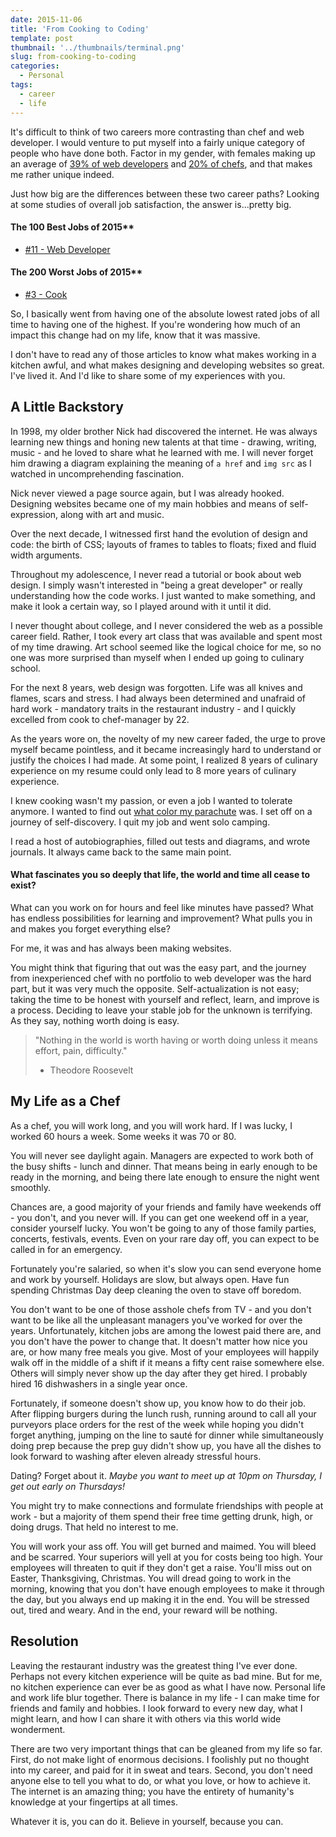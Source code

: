 ```yaml
---
date: 2015-11-06
title: 'From Cooking to Coding'
template: post
thumbnail: '../thumbnails/terminal.png'
slug: from-cooking-to-coding
categories:
  - Personal
tags:
  - career
  - life
---
```


It's difficult to think of two careers more contrasting than chef and web developer. I would venture to put myself into a fairly unique category of people who have done both. Factor in my gender, with females making up an average of [39% of web developers](https://www.washingtonpost.com/news/morning-mix/wp/2014/05/29/most-google-employees-are-white-men-where-are-allthewomen/) and [20% of chefs](http://www.npr.org/sections/thesalt/2015/10/02/443228792/taking-the-heat-is-foodie-culture-making-room-for-female-chefs), and that makes me rather unique indeed.

Just how big are the differences between these two career paths? Looking at some studies of overall job satisfaction, the answer is...pretty big.

#### The 100 Best Jobs of 2015**

- [#11 - Web Developer](http://money.usnews.com/careers/best-jobs/web-developer)

#### The 200 Worst Jobs of 2015**

- [#3 - Cook](http://www.careercast.com/slide/worst-jobs-2015-no-197-cook)

So, I basically went from having one of the absolute lowest rated jobs of all time to having one of the highest. If you're wondering how much of an impact this change had on my life, know that it was massive.

I don't have to read any of those articles to know what makes working in a kitchen awful, and what makes designing and developing websites so great. I've lived it. And I'd like to share some of my experiences with you.

## A Little Backstory

In 1998, my older brother Nick had discovered the internet. He was always learning new things and honing new talents at that time - drawing, writing, music - and he loved to share what he learned with me. I will never forget him drawing a diagram explaining the meaning of `a href` and `img src` as I watched in uncomprehending fascination.

Nick never viewed a page source again, but I was already hooked. Designing websites became one of my main hobbies and means of self-expression, along with art and music.

Over the next decade, I witnessed first hand the evolution of design and code: the birth of CSS; layouts of frames to tables to floats; fixed and fluid width arguments.

Throughout my adolescence, I never read a tutorial or book about web design. I simply wasn't interested in "being a great developer" or really understanding how the code works. I just wanted to make something, and make it look a certain way, so I played around with it until it did.

I never thought about college, and I never considered the web as a possible career field. Rather, I took every art class that was available and spent most of my time drawing. Art school seemed like the logical choice for me, so no one was more surprised than myself when I ended up going to culinary school.

For the next 8 years, web design was forgotten. Life was all knives and flames, scars and stress. I had always been determined and unafraid of hard work - mandatory traits in the restaurant industry - and I quickly excelled from cook to chef-manager by 22.

As the years wore on, the novelty of my new career faded, the urge to prove myself became pointless, and it became increasingly hard to understand or justify the choices I had made. At some point, I realized 8 years of culinary experience on my resume could only lead to 8 more years of culinary experience.

I knew cooking wasn't my passion, or even a job I wanted to tolerate anymore. I wanted to find out [what color my parachute](http://www.amazon.com/What-Color-Your-Parachute-2015/dp/1607745550) was. I set off on a journey of self-discovery. I quit my job and went solo camping.

I read a host of autobiographies, filled out tests and diagrams, and wrote journals. It always came back to the same main point.

#### What fascinates you so deeply that life, the world and time all cease to exist?

What can you work on for hours and feel like minutes have passed? What has endless possibilities for learning and improvement? What pulls you in and makes you forget everything else?

For me, it was and has always been making websites.

You might think that figuring that out was the easy part, and the journey from inexperienced chef with no portfolio to web developer was the hard part, but it was very much the opposite. Self-actualization is not easy; taking the time to be honest with yourself and reflect, learn, and improve is a process. Deciding to leave your stable job for the unknown is terrifying. As they say, nothing worth doing is easy.

> "Nothing in the world is worth having or worth doing unless it means effort, pain, difficulty."
> - Theodore Roosevelt

## My Life as a Chef

As a chef, you will work long, and you will work hard. If I was lucky, I worked 60 hours a week. Some weeks it was 70 or 80.

You will never see daylight again. Managers are expected to work both of the busy shifts - lunch and dinner. That means being in early enough to be ready in the morning, and being there late enough to ensure the night went smoothly.

Chances are, a good majority of your friends and family have weekends off - you don't, and you never will. If you can get one weekend off in a year, consider yourself lucky. You won't be going to any of those family parties, concerts, festivals, events. Even on your rare day off, you can expect to be called in for an emergency.

Fortunately you're salaried, so when it's slow you can send everyone home and work by yourself. Holidays are slow, but always open. Have fun spending Christmas Day deep cleaning the oven to stave off boredom.

You don't want to be one of those asshole chefs from TV - and you don't want to be like all the unpleasant managers you've worked for over the years. Unfortunately, kitchen jobs are among the lowest paid there are, and you don't have the power to change that. It doesn't matter how nice you are, or how many free meals you give. Most of your employees will happily walk off in the middle of a shift if it means a fifty cent raise somewhere else. Others will simply never show up the day after they get hired. I probably hired 16 dishwashers in a single year once.

Fortunately, if someone doesn't show up, you know how to do their job. After flipping burgers during the lunch rush, running around to call all your purveyors place orders for the rest of the week while hoping you didn't forget anything, jumping on the line to sauté for dinner while simultaneously doing prep because the prep guy didn't show up, you have all the dishes to look forward to washing after eleven already stressful hours.

Dating? Forget about it. _Maybe you want to meet up at 10pm on Thursday, I get out early on Thursdays!_

You might try to make connections and formulate friendships with people at work - but a majority of them spend their free time getting drunk, high, or doing drugs. That held no interest to me.

You will work your ass off. You will get burned and maimed. You will bleed and be scarred. Your superiors will yell at you for costs being too high. Your employees will threaten to quit if they don't get a raise. You'll miss out on Easter, Thanksgiving, Christmas. You will dread going to work in the morning, knowing that you don't have enough employees to make it through the day, but you always end up making it in the end. You will be stressed out, tired and weary. And in the end, your reward will be nothing.

## Resolution

Leaving the restaurant industry was the greatest thing I've ever done. Perhaps not every kitchen experience will be quite as bad mine. But for me, no kitchen experience can ever be as good as what I have now. Personal life and work life blur together. There is balance in my life - I can make time for friends and family and hobbies. I look forward to every new day, what I might learn, and how I can share it with others via this world wide wonderment.

There are two very important things that can be gleaned from my life so far. First, do not make light of enormous decisions. I foolishly put no thought into my career, and paid for it in sweat and tears. Second, you don't need anyone else to tell you what to do, or what you love, or how to achieve it. The internet is an amazing thing; you have the entirety of humanity's knowledge at your fingertips at all times.

Whatever it is, you can do it. Believe in yourself, because you can.
